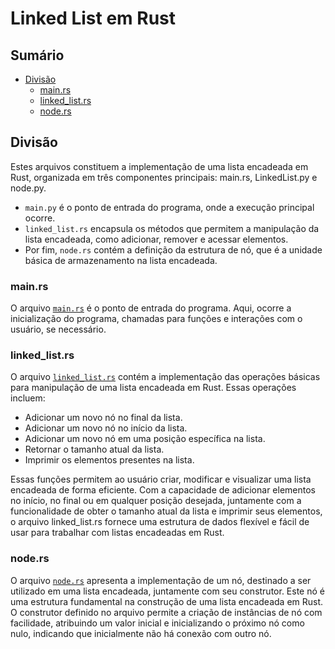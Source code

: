 # Linked List em Rust
## Sumário 

- [Divisão]()
    - [main.rs](#mainrs)
    - [linked_list.rs](#linked_listrs)
    - [node.rs](#noders)


## Divisão

Estes arquivos constituem a implementação de uma lista encadeada em Rust, organizada em três componentes principais: main.rs, LinkedList.py e node.py.

- `main.py` é o ponto de entrada do programa, onde a execução principal ocorre.
- `linked_list.rs` encapsula os métodos que permitem a manipulação da lista encadeada, como adicionar, remover e acessar elementos.
- Por fim, `node.rs` contém a definição da estrutura de nó, que é a unidade básica de armazenamento na lista encadeada.

### main.rs

O arquivo <a href="https://github.com/FabioHenriqueFarias/algorithms-And-Data-Dtructures/blob/main/Data_Structures/Linked-List/Rust/main.rs">`main.rs`</a> é o ponto de entrada do programa. Aqui, ocorre a inicialização do programa, chamadas para funções e interações com o usuário, se necessário.

### linked_list.rs

O arquivo <a href="https://github.com/FabioHenriqueFarias/algorithms-And-Data-Dtructures/blob/main/Data_Structures/Linked-List/Rust/linked_list.rs">`linked_list.rs`</a> contém a implementação das operações básicas para manipulação de uma lista encadeada em Rust. Essas operações incluem:

- Adicionar um novo nó no final da lista.
- Adicionar um novo nó no início da lista.
- Adicionar um novo nó em uma posição específica na lista.
- Retornar o tamanho atual da lista.
- Imprimir os elementos presentes na lista.

Essas funções permitem ao usuário criar, modificar e visualizar uma lista encadeada de forma eficiente. Com a capacidade de adicionar elementos no início, no final ou em qualquer posição desejada, juntamente com a funcionalidade de obter o tamanho atual da lista e imprimir seus elementos, o arquivo linked_list.rs fornece uma estrutura de dados flexível e fácil de usar para trabalhar com listas encadeadas em Rust.

### node.rs

O arquivo <a href="https://github.com/FabioHenriqueFarias/algorithms-And-Data-Dtructures/blob/main/Data_Structures/Linked-List/Rust/node.rs">`node.rs`</a> apresenta a implementação de um nó, destinado a ser utilizado em uma lista encadeada, juntamente com seu construtor. Este nó é uma estrutura fundamental na construção de uma lista encadeada em Rust. O construtor definido no arquivo permite a criação de instâncias de nó com facilidade, atribuindo um valor inicial e inicializando o próximo nó como nulo, indicando que inicialmente não há conexão com outro nó.